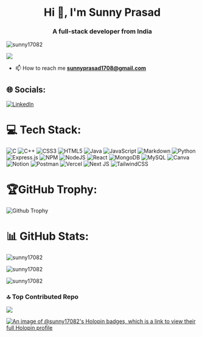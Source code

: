 <h1 align="center">Hi 👋, I'm Sunny Prasad</h1>
<h3 align="center">A full-stack developer from India</h3>
 
<p align="left"> <img src="https://komarev.com/ghpvc/?username=sunny17082&label=Profile%20views&color=0e75b6&style=flat" alt="sunny17082" /> </p>
 
![](https://quotes-github-readme.vercel.app/api?type=horizontal&theme=radical)  
 
- 📫 How to reach me **sunnyprasad1708@gmail.com**
 
## 🌐 Socials:
[![LinkedIn](https://img.shields.io/badge/LinkedIn-%230077B5.svg?logo=linkedin&logoColor=white)](https://linkedin.com/in/sunny-prasad-527588221)
 
# 💻 Tech Stack:
![C](https://img.shields.io/badge/c-%2300599C.svg?style=for-the-badge&logo=c&logoColor=white) ![C++](https://img.shields.io/badge/c++-%2300599C.svg?style=for-the-badge&logo=c%2B%2B&logoColor=white) ![CSS3](https://img.shields.io/badge/css3-%231572B6.svg?style=for-the-badge&logo=css3&logoColor=white) ![HTML5](https://img.shields.io/badge/html5-%23E34F26.svg?style=for-the-badge&logo=html5&logoColor=white) ![Java](https://img.shields.io/badge/java-%23ED8B00.svg?style=for-the-badge&logo=openjdk&logoColor=white) ![JavaScript](https://img.shields.io/badge/javascript-%23323330.svg?style=for-the-badge&logo=javascript&logoColor=%23F7DF1E) ![Markdown](https://img.shields.io/badge/markdown-%23000000.svg?style=for-the-badge&logo=markdown&logoColor=white) ![Python](https://img.shields.io/badge/python-3670A0?style=for-the-badge&logo=python&logoColor=ffdd54) ![Express.js](https://img.shields.io/badge/express.js-%23404d59.svg?style=for-the-badge&logo=express&logoColor=%2361DAFB) ![NPM](https://img.shields.io/badge/NPM-%23CB3837.svg?style=for-the-badge&logo=npm&logoColor=white) ![NodeJS](https://img.shields.io/badge/node.js-6DA55F?style=for-the-badge&logo=node.js&logoColor=white) ![React](https://img.shields.io/badge/react-%2320232a.svg?style=for-the-badge&logo=react&logoColor=%2361DAFB) ![MongoDB](https://img.shields.io/badge/MongoDB-%234ea94b.svg?style=for-the-badge&logo=mongodb&logoColor=white) ![MySQL](https://img.shields.io/badge/mysql-%2300000f.svg?style=for-the-badge&logo=mysql&logoColor=white) ![Canva](https://img.shields.io/badge/Canva-%2300C4CC.svg?style=for-the-badge&logo=Canva&logoColor=white) ![Notion](https://img.shields.io/badge/Notion-%23000000.svg?style=for-the-badge&logo=notion&logoColor=white) ![Postman](https://img.shields.io/badge/Postman-FF6C37?style=for-the-badge&logo=postman&logoColor=white) ![Vercel](https://img.shields.io/badge/vercel-%23000000.svg?style=for-the-badge&logo=vercel&logoColor=white) ![Next JS](https://img.shields.io/badge/Next-black?style=for-the-badge&logo=next.js&logoColor=white) ![TailwindCSS](https://img.shields.io/badge/tailwindcss-%2338B2AC.svg?style=for-the-badge&logo=tailwind-css&logoColor=white)

# 🏆GitHub Trophy:
![Github Trophy](https://github-profile-trophy.vercel.app/?username=Sunny17082&theme=monokai)
 
# 📊 GitHub Stats:
<p><img src="https://github-readme-stats.vercel.app/api/top-langs?username=sunny17082&theme=dark&show_icons=true&locale=en&layout=compact" alt="sunny17082" /></p>
 
<p><img src="https://github-readme-stats.vercel.app/api?username=sunny17082&theme=dark&show_icons=true&locale=en" alt="sunny17082" /></p>
 
<p><img src="https://github-readme-streak-stats.herokuapp.com/?user=sunny17082&theme=dark" alt="sunny17082" /></p>
 
 
### 🔝 Top Contributed Repo
![](https://github-contributor-stats.vercel.app/api?username=Sunny17082&limit=5&theme=dark&combine_all_yearly_contributions=true)

[![An image of @sunny17082's Holopin badges, which is a link to view their full Holopin profile](https://holopin.me/sunny17082)](https://holopin.io/@sunny17082)
